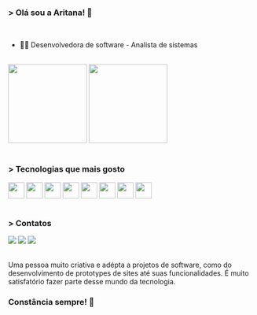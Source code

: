 ### > Olá sou a Aritana! 👋

<br>

- 👩‍💻 Desenvolvedora de software - Analista de sistemas

<br>
<div>
<img height="160em" src="https://github-readme-stats.vercel.app/api?username=AritanaPianco&show_icons=true&theme=dracula"/>
<img height="160em" src="https://github-readme-stats.vercel.app/api/top-langs/?username=AritanaPianco&layout=compact&langs_count=16&theme=dracula"/>
</div>

<br>

### > Tecnologias que mais gosto

<div style="display: inline_block">  
   <img align="center" height="33" width="33" src="https://cdn.jsdelivr.net/gh/devicons/devicon@latest/icons/typescript/typescript-original.svg" />       
   <img align="center" height="33" width="33" src="https://cdn.jsdelivr.net/gh/devicons/devicon@latest/icons/javascript/javascript-original.svg" />
   <img align="center" height="33" width="33" src="https://cdn.jsdelivr.net/gh/devicons/devicon@latest/icons/nodejs/nodejs-original.svg" />
   <img align="center" height="33" width="33" src="https://cdn.jsdelivr.net/gh/devicons/devicon@latest/icons/react/react-original.svg" />
   <img align="center" height="33" width="33" src="https://cdn.jsdelivr.net/gh/devicons/devicon@latest/icons/nextjs/nextjs-original.svg" />
   <img align="center" height="33" width="33" src="https://cdn.jsdelivr.net/gh/devicons/devicon@latest/icons/tailwindcss/tailwindcss-original.svg" />
   <img align="center" height="33" width="33" src="https://cdn.jsdelivr.net/gh/devicons/devicon@latest/icons/postman/postman-original.svg" />
   <img align="center" height="33" width="33" src="https://cdn.jsdelivr.net/gh/devicons/devicon@latest/icons/vitest/vitest-original.svg" />                      
</div>

<br>

### > Contatos

<div>
   <a href="https://www.linkedin.com/in/aritana-pianco/" target="_blank"><img src="https://img.shields.io/badge/LinkedIn-0077B5?style=for-the-badge&logo=linkedin&logoColor=white" target="_blank"></a>
   <a href="https://www.instagram.com/_aripianco/" target="_blank"><img src="https://img.shields.io/badge/-Instagram-%23E4405F?style=for-the-badge&logo=instagram&logoColor=white" target="_blank"></a>
   <a href="mailto:aritanapianco10@gmail.com"><img src="https://img.shields.io/badge/-Gmail-%23333?style=for-the-badge&logo=gmail&logoColor=white" target="_blank"></a>
</div>

<br>

Uma pessoa muito criativa e adépta a projetos de software, como do desenvolvimento de prototypes de sites até suas funcionalidades. É muito satisfatório fazer parte desse mundo da tecnologia.

### Constância sempre! 🧠

